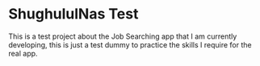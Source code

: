 # ShughululNas Test

This is a test project about the Job Searching app that I am currently developing, this is just a test dummy to practice the skills I require for the real app.